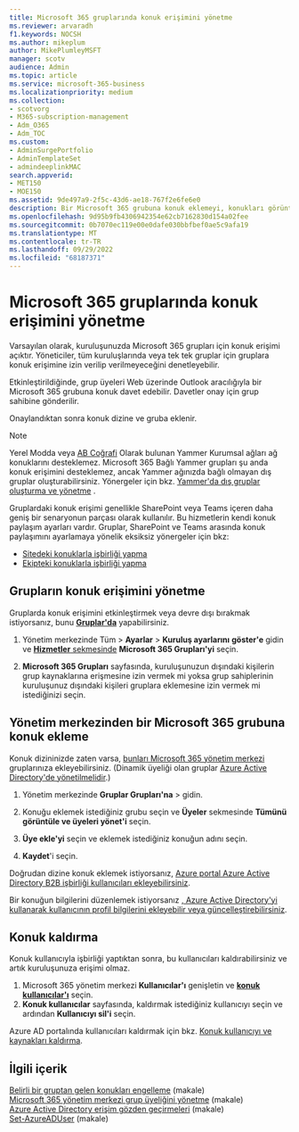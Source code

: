```yaml
---
title: Microsoft 365 gruplarında konuk erişimini yönetme
ms.reviewer: arvaradh
f1.keywords: NOCSH
ms.author: mikeplum
author: MikePlumleyMSFT
manager: scotv
audience: Admin
ms.topic: article
ms.service: microsoft-365-business
ms.localizationpriority: medium
ms.collection:
- scotvorg
- M365-subscription-management
- Adm_O365
- Adm_TOC
ms.custom:
- AdminSurgePortfolio
- AdminTemplateSet
- admindeeplinkMAC
search.appverid:
- MET150
- MOE150
ms.assetid: 9de497a9-2f5c-43d6-ae18-767f2e6fe6e0
description: Bir Microsoft 365 grubuna konuk eklemeyi, konukları görüntülemeyi ve konuk erişimini denetlemek için PowerShell'i kullanmayı öğrenin.
ms.openlocfilehash: 9d95b9fb4306942354e62cb7162830d154a02fee
ms.sourcegitcommit: 0b7070ec119e00e0dafe030bbfbef0ae5c9afa19
ms.translationtype: MT
ms.contentlocale: tr-TR
ms.lasthandoff: 09/29/2022
ms.locfileid: "68187371"
---
```

# <a name="manage-guest-access-in-microsoft-365-groups"></a>Microsoft 365 gruplarında konuk erişimini yönetme

Varsayılan olarak, kuruluşunuzda Microsoft 365 grupları için konuk erişimi açıktır. Yöneticiler, tüm kuruluşlarında veya tek tek gruplar için gruplara konuk erişimine izin verilip verilmeyeceğini denetleyebilir.

Etkinleştirildiğinde, grup üyeleri Web üzerinde Outlook aracılığıyla bir Microsoft 365 grubuna konuk davet edebilir. Davetler onay için grup sahibine gönderilir.

Onaylandıktan sonra konuk dizine ve gruba eklenir.

> [!Note]
> Yerel Modda veya [AB Coğrafi](/yammer/manage-security-and-compliance/manage-data-compliance) Olarak bulunan Yammer Kurumsal ağları ağ konuklarını desteklemez.
> Microsoft 365 Bağlı Yammer grupları şu anda konuk erişimini desteklemez, ancak Yammer ağınızda bağlı olmayan dış gruplar oluşturabilirsiniz. Yönergeler için bkz. [Yammer'da dış gruplar oluşturma ve yönetme](/yammer/work-with-external-users/create-and-manage-external-groups) .

Gruplardaki konuk erişimi genellikle SharePoint veya Teams içeren daha geniş bir senaryonun parçası olarak kullanılır. Bu hizmetlerin kendi konuk paylaşım ayarları vardır. Gruplar, SharePoint ve Teams arasında konuk paylaşımını ayarlamaya yönelik eksiksiz yönergeler için bkz:

- [Sitedeki konuklarla işbirliği yapma](../../solutions/collaborate-in-site.md)
- [Ekipteki konuklarla işbirliği yapma](../../solutions/collaborate-as-team.md)

## <a name="manage-groups-guest-access"></a>Grupların konuk erişimini yönetme

Gruplarda konuk erişimini etkinleştirmek veya devre dışı bırakmak istiyorsanız, bunu <a href="https://go.microsoft.com/fwlink/p/?linkid=2052855" target="_blank">**Gruplar'da**</a> yapabilirsiniz.

1. Yönetim merkezinde Tüm \> **Ayarlar** \> **Kuruluş ayarlarını** **göster'e** gidin ve <a href="https://go.microsoft.com/fwlink/p/?linkid=2053743" target="_blank">**Hizmetler** sekmesinde</a> **Microsoft 365 Grupları'yi** seçin.
  
2. **Microsoft 365 Grupları** sayfasında, kuruluşunuzun dışındaki kişilerin grup kaynaklarına erişmesine izin vermek mi yoksa grup sahiplerinin kuruluşunuz dışındaki kişileri gruplara eklemesine izin vermek mi istediğinizi seçin.

## <a name="add-guests-to-a-microsoft-365-group-from-the-admin-center"></a>Yönetim merkezinden bir Microsoft 365 grubuna konuk ekleme

Konuk dizininizde zaten varsa, <a href="https://go.microsoft.com/fwlink/p/?linkid=2052855" target="_blank">bunları Microsoft 365 yönetim merkezi</a> gruplarınıza ekleyebilirsiniz. (Dinamik üyeliği olan gruplar [Azure Active Directory'de yönetilmelidir](/azure/active-directory/enterprise-users/groups-create-rule).)
  
1. Yönetim merkezinde **Gruplar Grupları'na** >  gidin.<a href="https://go.microsoft.com/fwlink/p/?linkid=2052855" target="_blank"></a>
  
2. Konuğu eklemek istediğiniz grubu seçin ve **Üyeler** sekmesinde **Tümünü görüntüle ve üyeleri yönet'i** seçin. 
  
3. **Üye ekle'yi** seçin ve eklemek istediğiniz konuğun adını seçin.

4. **Kaydet**'i seçin.

Doğrudan dizine konuk eklemek istiyorsanız, [Azure portal Azure Active Directory B2B işbirliği kullanıcıları ekleyebilirsiniz](/azure/active-directory/b2b/add-users-administrator).

Bir konuğun bilgilerini düzenlemek istiyorsanız [, Azure Active Directory'yi kullanarak kullanıcının profil bilgilerini ekleyebilir veya güncelleştirebilirsiniz](/azure/active-directory/fundamentals/active-directory-users-profile-azure-portal).

## <a name="remove-a-guest"></a>Konuk kaldırma

Konuk kullanıcıyla işbirliği yaptıktan sonra, bu kullanıcıları kaldırabilirsiniz ve artık kuruluşunuza erişimi olmaz.

1. Microsoft 365 yönetim merkezi **Kullanıcılar'ı** genişletin ve <a href="https://go.microsoft.com/fwlink/p/?linkid=2074830" target="_blank">**konuk kullanıcılar'ı**</a> seçin.
1. **Konuk kullanıcılar** sayfasında, kaldırmak istediğiniz kullanıcıyı seçin ve ardından **Kullanıcıyı sil'i** seçin.

Azure AD portalında kullanıcıları kaldırmak için bkz. [Konuk kullanıcıyı ve kaynakları kaldırma](/azure/active-directory/b2b/b2b-quickstart-add-guest-users-portal#clean-up-resources).


## <a name="related-content"></a>İlgili içerik

[Belirli bir gruptan gelen konukları engelleme](../../solutions/per-group-guest-access.md) (makale)\
[Microsoft 365 yönetim merkezi grup üyeliğini yönetme](add-or-remove-members-from-groups.md) (makale)\
[Azure Active Directory erişim gözden geçirmeleri](/azure/active-directory/active-directory-azure-ad-controls-perform-access-review) (makale)\
[Set-AzureADUser](/powershell/module/azuread/set-azureaduser) (makale)
